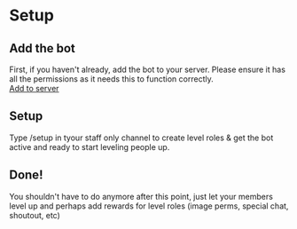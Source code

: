 # Setup

## Add the bot
First, if you haven't already, add the bot to your server. 
Please ensure it has all the permissions as it needs this to function correctly. <br>
<a href="https://discord.com/oauth2/authorize?client_id=1049461268102270997&scope=bot%20applications.commands&permissions=805436448">Add to server</a>

## Setup
Type /setup in tyour staff only channel to create level roles & get the bot active and ready to start leveling people up.

## Done!
You shouldn't have to do anymore after this point, just let your members level up and perhaps add rewards for level roles (image perms, special chat, shoutout, etc)
